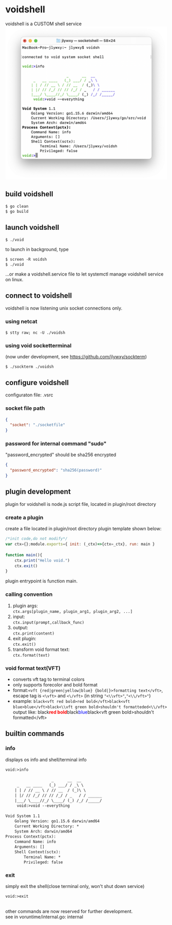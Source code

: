 # voidshell
voidshell is a CUSTOM shell service
![avatar](void.png)

## build voidshell
```shell
$ go clean
$ go build
```
## launch voidshell
```shell
$ ./void
```
to launch in background, type
```shell
$ screen -R voidsh
$ ./void
```
...or make a voidshell.service file to let systemctl manage voidshell service on linux.

## connect to voidshell
voidshell is now listening unix socket connections only.
### using netcat
```shell
$ stty raw; nc -U ./voidsh
```
### using void socketterminal
(now under development, see https://github.com/jlywxy/sockterm)
```shell
$ ./sockterm ./voidsh
```
## configure voidshell
configuraton file: .vsrc
### socket file path

```json
{
  "socket": "./socketfile"
}
```
### password for internal command "sudo"
"password_encrypted" should be sha256 encrypted
```json
{
  "password_encrypted": "sha256(password)"
}
```

## plugin development
plugin for voidshell is node.js script file,
located in plugin/root directory
### create a plugin
create a file located in plugin/root directory
plugin template shown below:
```javascript
/*init code,do not modify*/
var ctx={};module.exports={ init: (_ctx)=>{ctx=_ctx}, run: main }

function main(){
    ctx.print("Hello void.")
    ctx.exit()
}
```
plugin entrypoint is function main.
### calling convention

1. plugin args: <br/>
   `ctx.args[plugin_name, plugin_arg1, plugin_arg2, ...]`
2. input: <br/>
   `ctx.input(prompt,callback_func)`
3. output: <br/>
   `ctx.print(content)`
4. exit plugin: <br/>
   `ctx.exit()`
5. transform void format text: <br/>
   `ctx.format(text)`
   
### void format text(VFT)
* converts vft tag to terminal colors
* only supports forecolor and bold format
* format:`<vft {red|green|yellow|blue} {bold|}>formatting text</vft>`,<br/>
  escape tag is `<\vft>` and `<\/vft>` (in string `"<\\vft>"`,`"<\\/vft>"`)
* example: `black<vft red bold>red bold</vft>black<vft blue>blue</vft>black<\\vft green bold>shouldn't formatteded<\\/vft>`<br/>
  output like:
  black<span style="color: red; font-weight: bold">red bold</span>black<span style="color: blue">blue</span>black&lt;vft green bold&gt;shouldn't formatted&lt;/vft&gt;
  
## builtin commands
### info
displays os info and shell/terminal info
```shell
void:>info

                    _      __  __           
     _   __ ____   (_) ___/ / _\ \          
    | | / // __ \ / // __  / (_)\ \         
    | |/ // /_/ // // /_/ / _   / / ______    
    |___/ \____//_/ \____/ (_) /_/ /_____/  
     void:>void --everything

Void System 1.1
    Golang Version: go1.15.6 darwin/amd64
    Current Working Directory: *
    System Arch: darwin/amd64
Process Context(pctx):
    Command Name: info
    Arguments: []
    Shell Context(sctx): 
        Terminal Name: *
        Privileged: false
```

### exit
simply exit the shell(close terminal only, won't shut down service)
```shell
void:>exit
```
<br/>
other commands are now reserved for further development.<br/>
see in voruntime/internal.go: internal